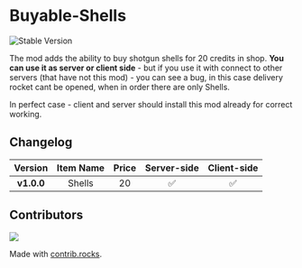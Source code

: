 # Buyable-Shells

![Stable Version](https://img.shields.io/badge/version-v1.0.0-brightgreen)

The mod adds the ability to buy shotgun shells for 20 credits in shop. **You can use it as server or client side** - but if you use it with connect to other servers (that have not this mod) - you can see a bug, in this case delivery rocket cant be opened, when in order there are only Shells.

In perfect case - client and server should install this mod already for correct working.

## Changelog

|  Version   | Item Name | Price | Server-side | Client-side |
|:----------:|:---------:| :---: | :---: | :---: |
| **v1.0.0** |  Shells   | 20 | ✅ | ✅ |


## Contributors
<a href="https://github.com/8V-e-n-o-m8/Buyable-Shells/graphs/contributors">
  <img src="https://contrib.rocks/image?repo=8V-e-n-o-m8/Buyable-Shells" />
</a>

Made with [contrib.rocks](https://contrib.rocks).
